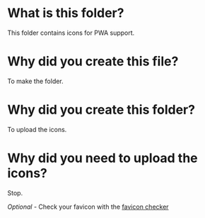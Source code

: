 # What is this folder?

This folder contains icons for PWA support.

# Why did you create this file?

To make the folder.

# Why did you create this folder?

To upload the icons.

# Why did you need to upload the icons?

Stop.

*Optional* - Check your favicon with the [favicon checker](https://realfavicongenerator.net/favicon_checker)